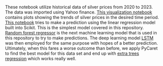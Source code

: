 These notebook utilize historical data of silver prices from 2020 to 2023. The data was imported using Yahoo finance. 
[This visualization notebook](https://github.com/ann-o-maly/Silver-Prices-2020-2023-Analysis/blob/main/SilverPrices-Visualization.ipynb) contains plots showing the trends of silver prices in the desired time period.
[This notebook](https://github.com/ann-o-maly/Silver-Prices-2020-2023-Analysis/blob/main/SilverPrices-LinearRegression.ipynb) tries to make a prediction using the linear regression model built into Scikit. This is the simplest model covered in this repository.
[Random forest regressor](https://github.com/ann-o-maly/Silver-Prices-2020-2023-Analysis/blob/main/SilverPrices-RandomForestRegressor.ipynb) is the next machine learning model that is used in this repository to try to make predictions. 
The deep learning model [LSTM](https://github.com/ann-o-maly/Silver-Prices-2020-2023-Analysis/blob/main/SilverPrices-LSTM.ipynb) was then employed for the same purpose with hopes of a better prediction. 
Ultimately, when this fares a worse outcome than before, we apply PyCaret to find the best model for this data set and end up with [extra trees regression](https://github.com/ann-o-maly/Silver-Prices-2020-2023-Analysis/blob/main/SilverPrices-Pycaret-ExtraTreesRegression.ipynb) which works really well.
